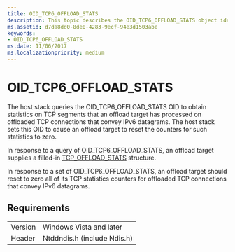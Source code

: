 ```yaml
---
title: OID_TCP6_OFFLOAD_STATS
description: This topic describes the OID_TCP6_OFFLOAD_STATS object identifier (OID).
ms.assetid: d7da8dd0-8de0-4283-9ecf-94e3d1503abe
keywords:
- OID_TCP6_OFFLOAD_STATS
ms.date: 11/06/2017
ms.localizationpriority: medium
---
```


# OID_TCP6_OFFLOAD_STATS

The host stack queries the OID_TCP6_OFFLOAD_STATS OID to obtain statistics on TCP segments that an offload target has processed on offloaded TCP connections that convey IPv6 datagrams. The host stack sets this OID to cause an offload target to reset the counters for such statistics to zero.

In response to a query of OID_TCP6_OFFLOAD_STATS, an offload target supplies a filled-in [TCP_OFFLOAD_STATS](https://docs.microsoft.com/windows-hardware/drivers/ddi/ndischimney/ns-ndischimney-_tcp_offload_stats) structure.

In response to a set of OID_TCP6_OFFLOAD_STATS, an offload target should reset to zero all of its TCP statistics counters for offloaded TCP connections that convey IPv6 datagrams.

## Requirements

| | |
| --- | --- |
| Version | Windows Vista and later |
| Header | Ntddndis.h (include Ndis.h) |

